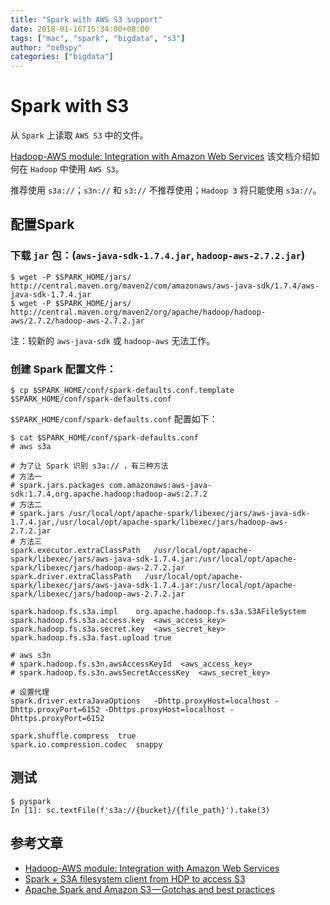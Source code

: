 ```yaml
---
title: "Spark with AWS S3 support"
date: 2018-01-16T15:34:00+08:00
tags: ["mac", "spark", "bigdata", "s3"]
author: "ox0spy"
categories: ["bigdata"]
---
```


# Spark with S3

从 `Spark` 上读取 `AWS S3` 中的文件。

[Hadoop-AWS module: Integration with Amazon Web Services](https://hadoop.apache.org/docs/r2.8.0/hadoop-aws/tools/hadoop-aws/index.html) 该文档介绍如何在 `Hadoop` 中使用 `AWS S3`。

推荐使用 `s3a://`；`s3n://` 和 `s3://` 不推荐使用；`Hadoop 3` 将只能使用 `s3a://`。

## 配置Spark

### 下载 `jar` 包：(`aws-java-sdk-1.7.4.jar`, `hadoop-aws-2.7.2.jar`)

    $ wget -P $SPARK_HOME/jars/ http://central.maven.org/maven2/com/amazonaws/aws-java-sdk/1.7.4/aws-java-sdk-1.7.4.jar
    $ wget -P $SPARK_HOME/jars/ http://central.maven.org/maven2/org/apache/hadoop/hadoop-aws/2.7.2/hadoop-aws-2.7.2.jar

注：较新的 `aws-java-sdk` 或 `hadoop-aws` 无法工作。

### 创建 Spark 配置文件：

    $ cp $SPARK_HOME/conf/spark-defaults.conf.template $SPARK_HOME/conf/spark-defaults.conf

`$SPARK_HOME/conf/spark-defaults.conf` 配置如下：

    $ cat $SPARK_HOME/conf/spark-defaults.conf
    # aws s3a

    # 为了让 Spark 识别 s3a:// ，有三种方法
    # 方法一
    # spark.jars.packages com.amazonaws:aws-java-sdk:1.7.4,org.apache.hadoop:hadoop-aws:2.7.2
    # 方法二
    # spark.jars /usr/local/opt/apache-spark/libexec/jars/aws-java-sdk-1.7.4.jar,/usr/local/opt/apache-spark/libexec/jars/hadoop-aws-2.7.2.jar
    # 方法三
    spark.executor.extraClassPath   /usr/local/opt/apache-spark/libexec/jars/aws-java-sdk-1.7.4.jar:/usr/local/opt/apache-spark/libexec/jars/hadoop-aws-2.7.2.jar
    spark.driver.extraClassPath   /usr/local/opt/apache-spark/libexec/jars/aws-java-sdk-1.7.4.jar:/usr/local/opt/apache-spark/libexec/jars/hadoop-aws-2.7.2.jar

    spark.hadoop.fs.s3a.impl    org.apache.hadoop.fs.s3a.S3AFileSystem
    spark.hadoop.fs.s3a.access.key  <aws_access_key>
    spark.hadoop.fs.s3a.secret.key  <aws_secret_key>
    spark.hadoop.fs.s3a.fast.upload true

    # aws s3n
    # spark.hadoop.fs.s3n.awsAccessKeyId  <aws_access_key>
    # spark.hadoop.fs.s3n.awsSecretAccessKey  <aws_secret_key>

    # 设置代理
    spark.driver.extraJavaOptions   -Dhttp.proxyHost=localhost -Dhttp.proxyPort=6152 -Dhttps.proxyHost=localhost -Dhttps.proxyPort=6152

    spark.shuffle.compress  true
    spark.io.compression.codec  snappy

## 测试

    $ pyspark
    In [1]: sc.textFile(f's3a://{bucket}/{file_path}').take(3)

## 参考文章

- [Hadoop-AWS module: Integration with Amazon Web Services](https://hadoop.apache.org/docs/r2.8.0/hadoop-aws/tools/hadoop-aws/index.html)
- [Spark + S3A filesystem client from HDP to access S3](https://community.hortonworks.com/articles/36339/spark-s3a-filesystem-client-from-hdp-to-access-s3.html)
- [Apache Spark and Amazon S3 — Gotchas and best practices](https://medium.com/@subhojit20_27731/apache-spark-and-amazon-s3-gotchas-and-best-practices-a767242f3d98)
